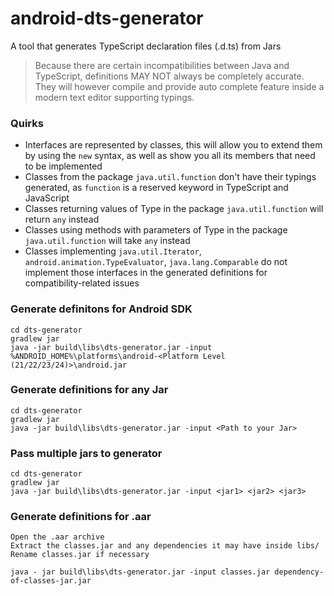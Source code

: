 # android-dts-generator
A tool that generates TypeScript declaration files (.d.ts) from Jars

> Because there are certain incompatibilities between Java and TypeScript, definitions MAY NOT always be completely accurate. They will however compile and provide auto complete feature inside a modern text editor supporting typings.

### Quirks
 - Interfaces are represented by classes, this will allow you to extend them by using the `new` syntax, as well as show you all its members that need to be implemented
 - Classes from the package `java.util.function` don't have their typings generated, as `function` is a reserved keyword in TypeScript and JavaScript
 - Classes returning values of Type in the package `java.util.function` will return `any` instead
 - Classes using methods with parameters of Type in the package `java.util.function` will take `any` instead
 - Classes implementing `java.util.Iterator`, `android.animation.TypeEvaluator`, `java.lang.Comparable` do not implement those interfaces in the generated definitions for compatibility-related issues


### Generate definitons for Android SDK
```shell
cd dts-generator
gradlew jar
java -jar build\libs\dts-generator.jar -input %ANDROID_HOME%\platforms\android-<Platform Level (21/22/23/24)>\android.jar
```

### Generate definitions for any Jar
```shell
cd dts-generator
gradlew jar
java -jar build\libs\dts-generator.jar -input <Path to your Jar>
```

### Pass multiple jars to generator
```shell
cd dts-generator
gradlew jar
java -jar build\libs\dts-generator.jar -input <jar1> <jar2> <jar3>
```

### Generate definitions for .aar
```
Open the .aar archive
Extract the classes.jar and any dependencies it may have inside libs/
Rename classes.jar if necessary
```
```shell
java - jar build\libs\dts-generator.jar -input classes.jar dependency-of-classes-jar.jar
```